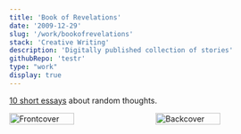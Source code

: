 ```yaml
---
title: 'Book of Revelations'
date: '2009-12-29'
slug: '/work/bookofrevelations'
stack: 'Creative Writing'
description: 'Digitally published collection of stories'
githubRepo: 'testr'
type: "work"  
display: true
---
```


[10 short essays](https://issuu.com/judepark/docs/bookofrevelations) about random thoughts.


<div style="display: flex; justify-content: space-between;">
  <img src="https://64.media.tumblr.com/475595e27a569cba5c00dfc32c0ffe61/0ee66976eedcfd2f-f5/s500x750/105eeca05ce23048b643d552fb23e6b983975268.pnj" alt="Frontcover" style="width: 48%;"/>
  <img src="https://64.media.tumblr.com/fb903e168f06090c0d0dd4ae07ed9363/0ee66976eedcfd2f-57/s500x750/d577a2eb7c33cce446dd10ce3609cdd8200b8ada.pnj" alt="Backcover" style="width: 48%;"/>
</div>
<br/>
<br/>

